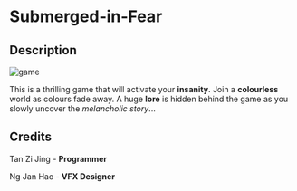 # Submerged-in-Fear
## Description
![game](https://github.com/tzjingg/Submerged-in-Fear/assets/135602156/037eaaa2-e2ce-40e6-bf9b-85514d03d8f9)

This is a thrilling game that will activate your **insanity**. Join a **colourless** world as colours fade away. A huge **lore** is hidden behind the game as you slowly uncover the _melancholic story_...

## Credits
Tan Zi Jing - **Programmer**

Ng Jan Hao - **VFX Designer**
